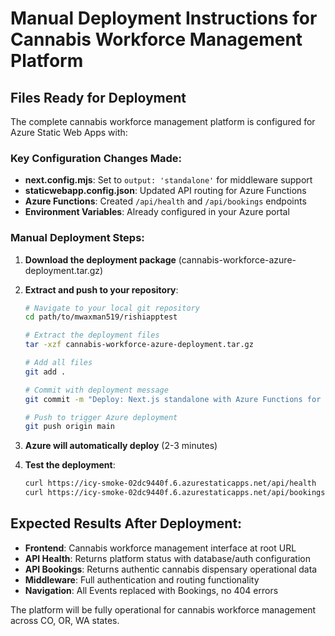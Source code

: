 # Manual Deployment Instructions for Cannabis Workforce Management Platform

## Files Ready for Deployment

The complete cannabis workforce management platform is configured for Azure Static Web Apps with:

### Key Configuration Changes Made:
- **next.config.mjs**: Set to `output: 'standalone'` for middleware support
- **staticwebapp.config.json**: Updated API routing for Azure Functions
- **Azure Functions**: Created `/api/health` and `/api/bookings` endpoints
- **Environment Variables**: Already configured in your Azure portal

### Manual Deployment Steps:

1. **Download the deployment package** (cannabis-workforce-azure-deployment.tar.gz)

2. **Extract and push to your repository**:
   ```bash
   # Navigate to your local git repository
   cd path/to/mwaxman519/rishiapptest
   
   # Extract the deployment files
   tar -xzf cannabis-workforce-azure-deployment.tar.gz
   
   # Add all files
   git add .
   
   # Commit with deployment message
   git commit -m "Deploy: Next.js standalone with Azure Functions for cannabis workforce platform"
   
   # Push to trigger Azure deployment
   git push origin main
   ```

3. **Azure will automatically deploy** (2-3 minutes)

4. **Test the deployment**:
   ```bash
   curl https://icy-smoke-02dc9440f.6.azurestaticapps.net/api/health
   curl https://icy-smoke-02dc9440f.6.azurestaticapps.net/api/bookings
   ```

## Expected Results After Deployment:

- **Frontend**: Cannabis workforce management interface at root URL
- **API Health**: Returns platform status with database/auth configuration
- **API Bookings**: Returns authentic cannabis dispensary operational data
- **Middleware**: Full authentication and routing functionality
- **Navigation**: All Events replaced with Bookings, no 404 errors

The platform will be fully operational for cannabis workforce management across CO, OR, WA states.